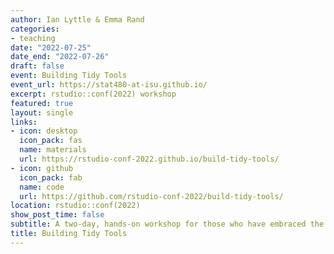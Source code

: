 ```yaml
---
author: Ian Lyttle & Emma Rand
categories:
- teaching
date: "2022-07-25"
date_end: "2022-07-26"
draft: false
event: Building Tidy Tools
event_url: https://stat480-at-isu.github.io/
excerpt: rstudio::conf(2022) workshop
featured: true
layout: single
links:
- icon: desktop
  icon_pack: fas
  name: materials
  url: https://rstudio-conf-2022.github.io/build-tidy-tools/
- icon: github
  icon_pack: fab
  name: code
  url: https://github.com/rstudio-conf-2022/build-tidy-tools/
location: rstudio::conf(2022)
show_post_time: false
subtitle: A two-day, hands-on workshop for those who have embraced the tidyverse and want to build their own packages. We discussed how functions present to the user, functional programming tools, and Object-oriented programming with S3 (R's simplest system of OOP). We also covered the tidy eval system which allows you to use tidyverse grammar in your functions.
title: Building Tidy Tools
---
```



